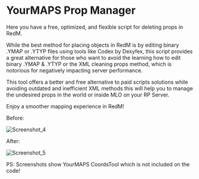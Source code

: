 # YourMAPS Prop Manager
Here you have a free, optimized, and flexible script for deleting props in RedM.

While the best method for placing objects in RedM is by editing binary .YMAP or .YTYP files using tools like Codex by Dexyfex, this script provides a great alternative for those who want to avoid the learning how to edit binary .YMAP & .YTYP or the XML cleaning props method, which is notorious for negatively impacting server performance.

This tool offers a better and free alternative to paid scripts solutions while avoiding outdated and inefficient XML methods this will help you to manage the undesired props in the world or inside MLO on your RP Server. 

Enjoy a smoother mapping experience in RedM!

Before:

![Screenshot_4](https://github.com/user-attachments/assets/b6daf152-df42-41dc-9f9f-7b66d04836a5)

After:

![Screenshot_5](https://github.com/user-attachments/assets/d449ac64-1817-4bd7-9ecf-adca3b50442f)

PS: Screenshots show YourMAPS CoordsTool which is not included on the code!

